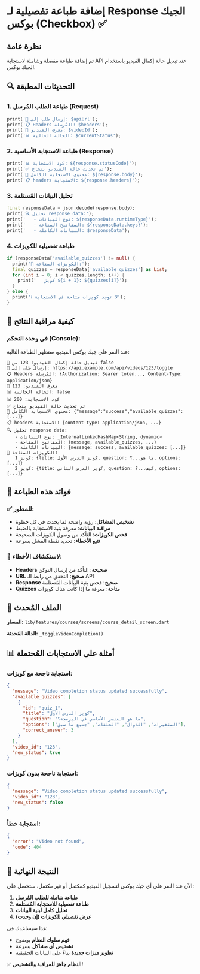 # إضافة طباعة تفصيلية لـ Response الجيك بوكس (Checkbox) ✅

## نظرة عامة
تم إضافة طباعة مفصلة وشاملة لاستجابة API عند تبديل حالة إكمال الفيديو باستخدام الجيك بوكس.

## 🔍 التحديثات المطبقة

### 1. **طباعة الطلب المُرسل (Request)**
```dart
print('📡 إرسال طلب إلى: $apiUrl');
print('📋 Headers المُرسلة: $headers');
print('🎯 معرف الفيديو: $videoId');
print('📊 الحالة الحالية: $currentStatus');
```

### 2. **طباعة الاستجابة الأساسية (Response)**
```dart
print('📊 كود الاستجابة: ${response.statusCode}');
print('✅ تم تحديث حالة الفيديو بنجاح');
print('📄 محتوى الاستجابة الكامل: ${response.body}');
print('📋 headers الاستجابة: ${response.headers}');
```

### 3. **تحليل البيانات المُستلمة**
```dart
final responseData = json.decode(response.body);
print('🔍 تحليل response data:');
print('   - نوع البيانات: ${responseData.runtimeType}');
print('   - المفاتيح المتاحة: ${responseData.keys}');
print('   - البيانات الكاملة: $responseData');
```

### 4. **طباعة تفصيلية للكويزات**
```dart
if (responseData['available_quizzes'] != null) {
  print('🎯 الكويزات المتاحة:');
  final quizzes = responseData['available_quizzes'] as List;
  for (int i = 0; i < quizzes.length; i++) {
    print('   كويز ${i + 1}: ${quizzes[i]}');
  }
} else {
  print('ℹ️ لا توجد كويزات متاحة في الاستجابة');
}
```

## 📱 كيفية مراقبة النتائج

### في وحدة التحكم (Console):
عند النقر على جيك بوكس الفيديو، ستظهر الطباعة التالية:

```
🔄 تبديل حالة إكمال الفيديو: 123 من false
📡 إرسال طلب إلى: https://api.example.com/api/videos/123/toggle
📋 Headers المُرسلة: {Authorization: Bearer token..., Content-Type: application/json}
🎯 معرف الفيديو: 123
📊 الحالة الحالية: false
📊 كود الاستجابة: 200
✅ تم تحديث حالة الفيديو بنجاح
📄 محتوى الاستجابة الكامل: {"message":"success","available_quizzes":[...]}
📋 headers الاستجابة: {content-type: application/json, ...}
🔍 تحليل response data:
   - نوع البيانات: _InternalLinkedHashMap<String, dynamic>
   - المفاتيح المتاحة: (message, available_quizzes, ...)
   - البيانات الكاملة: {message: success, available_quizzes: [...]}
🎯 الكويزات المتاحة:
   كويز 1: {title: كويز الدرس الأول, question: ما هو...؟, options: [...]}
   كويز 2: {title: كويز الدرس الثاني, question: كيف...؟, options: [...]}
```

## 🎯 فوائد هذه الطباعة

### ✅ **للمطور:**
- **تشخيص المشاكل**: رؤية واضحة لما يحدث في كل خطوة
- **مراقبة البيانات**: معرفة بنية الاستجابة بالضبط
- **فحص الكويزات**: التأكد من وصول الكويزات الصحيحة
- **تتبع الأخطاء**: تحديد نقطة الفشل بسرعة

### 🐛 **لاستكشاف الأخطاء:**
- **Headers صحيحة**: التأكد من إرسال التوكن
- **URL صحيح**: التحقق من رابط الـ API
- **Response صحيح**: فحص بنية البيانات المُستلمة
- **Quizzes متاحة**: معرفة ما إذا كانت هناك كويزات

## 🔧 الملف المُحدث

**المسار:** `lib/features/courses/screens/course_detail_screen.dart`

**الدالة المُحدثة:** `_toggleVideoCompletion()`

## 📊 أمثلة على الاستجابات المُحتملة

### استجابة ناجحة مع كويزات:
```json
{
  "message": "Video completion status updated successfully",
  "available_quizzes": [
    {
      "id": "quiz_1",
      "title": "كويز الدرس الأول",
      "question": "ما هو العنصر الأساسي في البرمجة؟",
      "options": ["المتغيرات", "الدوال", "الحلقات", "جميع ما سبق"],
      "correct_answer": 3
    }
  ],
  "video_id": "123",
  "new_status": true
}
```

### استجابة ناجحة بدون كويزات:
```json
{
  "message": "Video completion status updated successfully",
  "video_id": "123",
  "new_status": false
}
```

### استجابة خطأ:
```json
{
  "error": "Video not found",
  "code": 404
}
```

## 🚀 النتيجة النهائية

الآن عند النقر على أي جيك بوكس لتسجيل الفيديو كمكتمل أو غير مكتمل، ستحصل على:

1. **طباعة شاملة للطلب المُرسل**
2. **طباعة تفصيلية للاستجابة المُستلمة**
3. **تحليل كامل لبنية البيانات**
4. **عرض تفصيلي للكويزات (إن وجدت)**

هذا سيساعدك في:
- **فهم سلوك النظام** بوضوح
- **تشخيص أي مشاكل** بسرعة
- **تطوير ميزات جديدة** بناءً على البيانات الحقيقية

✅ **النظام جاهز للمراقبة والتشخيص!**
